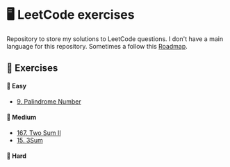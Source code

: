 # 🖥️ LeetCode exercises
Repository to store my solutions to LeetCode questions. I don't have a main language for this repository. Sometimes a follow this [Roadmap](https://neetcode.io/roadmap).

## 📑 Exercises

#### 📗 Easy
- [9. Palindrome Number](https://github.com/gabrielvsc/leetcode/blob/master/easy/9-PalindromeNumber.py)

#### 📙 Medium
- [167. Two Sum II](https://github.com/gabrielvsc/leetcode/blob/master/medium/167-TwoSum-II.py)
- [15. 3Sum](https://github.com/gabrielvsc/leetcode/blob/master/medium/15-3Sum.py)

#### 📕 Hard